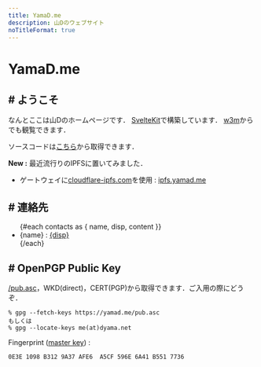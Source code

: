 ```yaml
---
title: YamaD.me
description: 山Dのウェブサイト
noTitleFormat: true
---
```


<script>
  import contacts from "$lib/contacts.json"
</script>

# YamaD.me

## # ようこそ

なんとここは山Dのホームページです．
[SvelteKit](https://kit.svelte.dev)で構築しています．
[w3m](http://w3m.sourceforge.net)からでも観覧できます．

ソースコードは[こちら](/src.txz)から取得できます．

**New :**
最近流行りのIPFSに置いてみました．

- ゲートウェイに[cloudflare-ipfs.com](https://www.cloudflare.com/distributed-web-gateway/)を使用 : [ipfs.yamad.me](https://ipfs.yamad.me)

## # 連絡先

<ul>
  {#each contacts as { name, disp, content }}
    <li>{name} : <a href={content} target="_blank" rel="external">{disp}</a></li>
  {/each}
</ul>

## # OpenPGP Public Key

[/pub.asc](/pub.asc)，WKD(direct)，CERT(PGP)から取得できます．ご入用の際にどうぞ．

```
% gpg --fetch-keys https://yamad.me/pub.asc
もしくは
% gpg --locate-keys me(at)dyama.net
```

Fingerprint ([master key](openpgp4fpr:0E3E1098B3129A37AFE6A5CF596E6A41B5517736)) :

```
0E3E 1098 B312 9A37 AFE6  A5CF 596E 6A41 B551 7736
```
